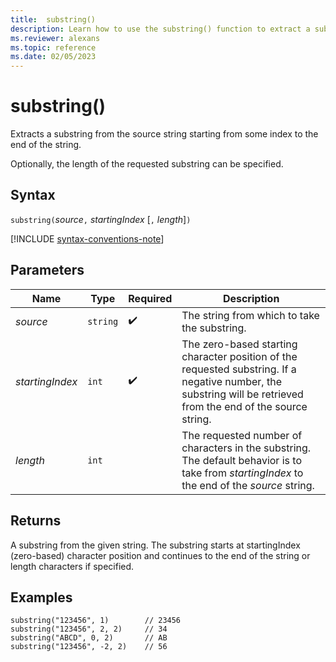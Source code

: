 ```yaml
---
title:  substring()
description: Learn how to use the substring() function to extract a substring from the source string.
ms.reviewer: alexans
ms.topic: reference
ms.date: 02/05/2023
---
```

# substring()

Extracts a substring from the source string starting from some index to the end of the string.

Optionally, the length of the requested substring can be specified.

## Syntax

`substring(`*source*`,` *startingIndex* [`,` *length*]`)`

[!INCLUDE [syntax-conventions-note](../includes/syntax-conventions-note.md)]

## Parameters

| Name | Type | Required | Description |
|--|--|--|--|
| *source* | `string` |  :heavy_check_mark: | The string from which to take the substring.|
| *startingIndex* | `int` |  :heavy_check_mark: | The zero-based starting character position of the requested substring. If a negative number, the substring will be retrieved from the end of the source string.|
| *length* | `int` | | The requested number of characters in the substring. The default behavior is to take from *startingIndex* to the end of the *source* string.|

## Returns

A substring from the given string. The substring starts at startingIndex (zero-based) character position and continues to the end of the string or length characters if specified.

## Examples

```kusto
substring("123456", 1)        // 23456
substring("123456", 2, 2)     // 34
substring("ABCD", 0, 2)       // AB
substring("123456", -2, 2)    // 56
```
